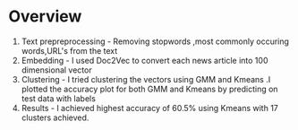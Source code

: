 # Overview
1. Text prepreprocessing - Removing stopwords ,most commonly occuring words,URL's from the text
2. Embedding - I used Doc2Vec to convert each news article into 100 dimensional vector
3. Clustering - I tried clustering the vectors using GMM and Kmeans .I plotted the accuracy plot for both GMM and Kmeans by predicting on test data with labels
4. Results - I achieved highest accuracy of 60.5% using Kmeans with 17 clusters achieved.
